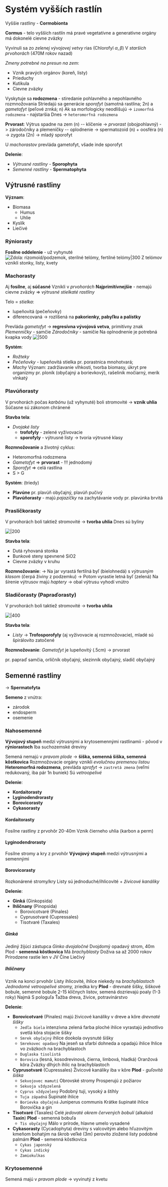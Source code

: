 # Systém vyšších rastlín
Vyššie rastliny - $\textbf{Cormobionta}$

**Cormus** - telo vyšších rastlín
	má pravé vegetatívne a generatívne orgány
	má dokonelé cievne zväzky

Vyvinuli sa zo *zelenej vývojovej vetvy* rias ($\text{Chlorofyl }\alpha,\beta$)
V *starších prvohorách* (470M rokov nazad)

*Zmeny potrebné na presun na zem*:
- Vznik pravých orgánov (koreň, listy)
- Prieduchy
- Kutikula
- Cievne zväzky

Vyskytuje sa **rodozmena** - stiredanie pohlavného a nepohlavného rozmnožovania
Striedajú sa generácie *sporofyt* (samotná rastlina; 2n) a *gametofyt* (peľové zrnká; n)
Ak sa morfologicky neodlišujú -> `izomorfná rodozmena` - najstaršia
Dnes -> `heteromorfná rodozmena`

**Prvorast**:
Výtrus spadne na zem (n) -- klíčenie -> *prvorast* (obojpohlavný) -> zárodočníky a plemeníčky -- oplodnenie -> spermatozoid (n) + oosféra (n) -> zygota (2n) -> mladý sporofyt

U *machorastov* prevláda gametofyt, všade inde sporofyt

**Delenie**:
- *Výtrusné rastliny* - $\textbf{Sporophyta}$
- *Semenné rastliny* - $\textbf{Spermatophyta}$

## Výtrusné rastliny
**Význam**:
- Biomasa
	- Humus
	- Uhlie
- Kyslík
- Liečivé

### Rýniorasty
**Fosílne oddelenie** - už vyhynuté
![Zdola: rizomoid/podzemok, sterilné telómy, fertilné telómy|300](ryniorasty.png)
Z telómov vznikli stonky, listy, kvety

### Machorasty
Aj **fosílne**, aj **súčasné**
Vznikli v *prvohorách*
**Najprimitívnejšie** - nemajú cievne zväzky => *výtrusné stielkaté rastliny*

Telo = *stielka*:
- lupeňovitá (pečeňovky)
- diferencovaná -> rozlíšená na **pakorienky, pabyľku a palístky**

Prevláda *gametofyt* -> **regresívna vývojová vetva**, primitívny znak
*Plemenničky* - samčie
*Zárodočníky* - samičie
Na oplnodnenie je potrebná kvapka vody
![|500](machorasty.png)

**Systém**:
- *Rožteky*
- *Pečeňovky* - lupeňovitá stielka
	pr. porastnica mnohotvará; 
- *Machy* 
	Význam: zadržiavanie vlhkosti, tvorba biomasy, úkryt pre organizmy
	pr. ploník (obyčajný a borievkový), rašelinik močiarný, merík vlnkatý

### Plavúňorasty
V prvohorách počas *karbónu* (už vyhynuté) boli stromovité -> **vznik uhlia**
Súčasne sú zákonom chránené

**Stavba tela**:
- *Dvojaké listy*
	- $\textbf{trofofyly}$ - zelené vyživovacie 
	- $\textbf{sporofyly}$ - výtrusné listy  -> tvoria výtrusné klasy

**Rozmnožovanie** a životný cyklus:
- Heteromorfná rodozmena
- *Gametofyt* => **prvorast** - !!! jednodomý
- *Sporofyt* => celá rastlina
- S > G

**Systém**: (triedy)
- $\textbf{Plavúne}$ 
	pr. plavúň obyčajný, plavúň pučivý
- $\textbf{Plavúňorasty}$ - majú *pajazíčky* na zachytávanie vody
	pr. plavúnka brvitá

### Prasličkorasty
V prvohorách boli taktiež stromovité -> **tvorba uhlia**
Dnes sú byliny

![|200](praslička.png)

**Stavba tela**:
- Dutá ryhovaná stonka
- Bunkové steny spevnené SiO2
- Cievne zväzky v kruhu

**Rozmnožovanie**:
-> Na jar vyrastá fertilná byľ (bielohnedá) s *výtrusným klasom* (čerpá živiny z podzemku)
-> Potom vyrastie letná byľ (zelená)
Na šírenie výtrusov majú *haptery* -> obal výtrusu vyhodí vnútro

### Sladičorasty (Papraďorasty)
V prvohorách boli taktiež stromovité -> **tvorba uhlia**

![|400](papraďorasty.png)

**Stavba tela**:
- *Listy* -> $\textbf{Trofosporofyly}$ (aj vyživovacie aj rozmnožovacie), mladé sú špirálovito zatočené

**Rozmnožovanie**:
*Gametofyt* je lupeňovitý (.5cm) -> prvorast

pr. papraď samčia, orličník obyčajný, slezinník obyčajný, sladič obyčajný

## Semenné rastliny
-> $\textbf{Spermatofyta}$

**Semeno** z vnútra:
- zárodok
- endosperm
- osemenie

### Nahosemenné
**Vývojový stupeň** medzi výtrusnými a krytosemennými rastlinamii - pôvod v $\textbf{rýniorastoch}$
Iba suchozemské dreviny

Semená nemajú v *pravom plode* -> **šiška, semenná šiška, semenná kôstkovica**
Rozmnožovacie orgány vznikli *evolučnou premenou listou*
**Heteromorfná rodozmena**, prevláda *sprofyt* -> `zastretá zmena` (veľmi redukovaný, iba pár 1n buniek)
Sú *vetroopelivé*

**Delenie**:
- $\textbf{Kordaitorasty}$
- $\textbf{Lyginodendrorasty}$
- $\textbf{Borovicorasty}$
- $\textbf{Cykasorasty}$

#### Kordaitorasty
Fosílne rastliny z prvohôr
20-40m
Vznik čierneho uhlia (karbon a perm)

#### Lyginodendrorasty
Fosílne stromy a kry z prvohôr
**Vývojový stupeň** medzi výtrusnými a semennými

#### Borovicorasty
Rozkonárené stromy/kry
Listy sú jednoduché/ihlicovité + *živicové kanáliky*

**Delenie**:
- $\textbf{Ginká}$ (Ginkopsida)
- $\textbf{Ihličnany}$ (Pinopsida)
	- Borovicotvaré (Pinales)
	- Cyprusotvaré (Cupressales)
	- Tisotvaré (Taxales)

##### Ginká
Jediný žijúci zástupca *Ginko dvojaločné*
Dvojdomý opadavý strom, 40m
Plod - **semenná kôstkovica**
Má *brachyblasty*
Doživa sa až 2000 rokov
Prirodzene rastie len v JV Číne
Liečivý

##### Ihličnany
Vznik na konci prvohôr
Listy ihlicovité, ihlice niekedy na *brachyblastoch*
*Jednodomé vetroopelivé stromy,* zriedka kry
**Plod** - drevnaté šišky, šiškové bobule, semenné bobule
2-15 klíčnych listov, semená dozrievajú poaly (1-3 roky)
Najmä S pologuľa
Ťažba dreva, živice, potravinárstvo

**Delenie**:
- $\textbf{Borovicotvaré}$ (Pinales)
	majú živicové kanáliky v dreve a kôre
	*drevnaté šišky*
	- `Jedľa biela`
		intenzívna zelená farba
		ploché ihlice vyrastajú jednotlivo
		svetlá kôra
		stojacie šišky
	- `Smrek obyčajný`
		ihlice dookola
		ovysnuté šišky
	- `Smrekovec opadavý`
		Na jeseň sa sfarbí dohneda a opadajú ihlice
		Ihlice vo zväzkoch na brachyblastoch
	- `Duglaska tisolistá`
	- `Borovica` (lesná, kosodrevinová, čierna, limbová, hladká)
		Oranžová kôra
		Zväzky dlhých ihlíc na brachyblastoch
- $\textbf{Cyprusotvaré}$ (Cupressales)
	Živicové kanáliky iba v kôre
	**Plod** - *guľovitá šiška*
	- `Sekvojovec mamutí`
		Obrovské stromy
		Prosperujú z požiarov
	- `Sekvoja vždyzelená`
	- `Cyprus vždyzelený`
		Podobný tuji, vysoký a štíhly
	- `Tuja západná`
		Šupinaté ihlice
	- `Borievka obyčajná`
		Juniperus communis
		Krátke šupinaté ihlice
		Borovička a gin
- $\textbf{Tisotvaré}$ (Taxales)
	Celé *jedovaté okrem červených bobulí* (alkaloid $\textbf{Taxín}$)
	**Plod** - semenná bobuľa
	- `Tis obyčajný`
		Málo v prírode, hlavne umelo vysadené
- $\textbf{Cykasorasty}$ (Cycadophyta)
	dreviny s valcovitým alebo hľuzovitým kmeňom bohatým na škrob
	veľké (3m) perovito zložené listy
	podobné palmám
	**Plod** - semenná kôstkovica
	- `Cykas japonský`
	- `Cykas indický`
	- `Zamiokulkas`


### Krytosemenné
Semená majú v *pravom plode* -> vyvinutý z kvetu